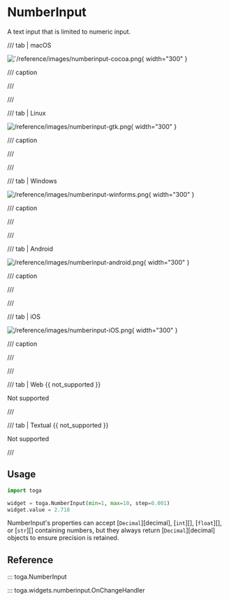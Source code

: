 # NumberInput

A text input that is limited to numeric input.

/// tab | macOS

![`/reference/images/numberinput-cocoa.png](/reference/images/numberinput-cocoa.png){ width="300" }

/// caption

///


<!-- TODO: Update alt text -->

///

/// tab | Linux

![/reference/images/numberinput-gtk.png](/reference/images/numberinput-gtk.png){ width="300" }

/// caption

///


<!-- TODO: Update alt text -->

///

/// tab | Windows

![/reference/images/numberinput-winforms.png](/reference/images/numberinput-winforms.png){ width="300" }

/// caption

///


<!-- TODO: Update alt text -->

///

/// tab | Android

![/reference/images/numberinput-android.png](/reference/images/numberinput-android.png){ width="300" }

/// caption

///


<!-- TODO: Update alt text -->

///

/// tab | iOS

![/reference/images/numberinput-iOS.png](/reference/images/numberinput-iOS.png){ width="300" }

/// caption

///


<!-- TODO: Update alt text -->

///

/// tab | Web {{ not_supported }}

Not supported

///

/// tab | Textual {{ not_supported }}

Not supported

///

## Usage

```python
import toga

widget = toga.NumberInput(min=1, max=10, step=0.001)
widget.value = 2.718
```

NumberInput's properties can accept [`Decimal`][decimal], [`int`][],
[`float`][], or [`str`][] containing numbers, but they always return
[`Decimal`][decimal] objects to ensure
precision is retained.

## Reference

::: toga.NumberInput

::: toga.widgets.numberinput.OnChangeHandler
